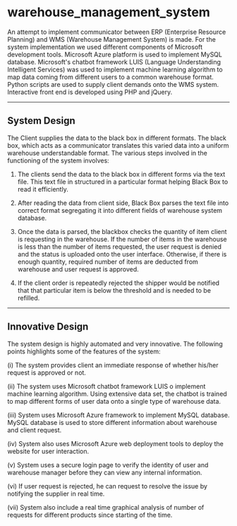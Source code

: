 # warehouse_management_system
 

An attempt to implement communicator between ERP (Enterprise Resource Planning) and WMS (Warehouse Management System) is made. For the system implementation we used different components of Microsoft development tools. Microsoft Azure platform is used to implement MySQL database. Microsoft's chatbot framework LUIS (Language Understanding Intelligent Services) was used to implement machine learning algorithm to map data coming from different users to a common warehouse format. Python scripts are used to supply client demands onto the WMS system. Interactive front end is developed using PHP and jQuery.

---------------------------------------------------------------------------------------------------------------------------------------
System Design
---------------------------------------------------------------------------------------------------------------------------------------

The Client supplies the data to the black box in different formats. The black box, which acts as a communicator translates this varied data into a uniform warehouse understandable format. The various steps involved in the functioning of the system involves:

1. The clients send the data to the black box in different forms via the text file. This text file in structured in a particular format helping Black Box to read it efficiently. 

2. After reading the data from client side, Black Box parses the text file into correct format segregating it into different fields of warehouse system database. 

3. Once the data is parsed, the blackbox checks the quantity of item client is requesting in the warehouse. If the number of items in the warehouse is less than the number of items requested, the user request is denied and the status is uploaded onto the user interface. Otherwise, if there is enough quantity, required number of items are deducted from warehouse and user request is approved.

4. If the client order is repeatedly rejected the shipper would be notified that that particular item is below the threshold and is needed to be refilled.

---------------------------------------------------------------------------------------------------------------------------------------
Innovative Design
---------------------------------------------------------------------------------------------------------------------------------------

The system design is highly automated and very innovative. The following points highlights some of the features of the system:

(i) The system provides client an immediate response of whether his/her request is approved or not.

(ii) The system uses Microsoft chatbot framework LUIS o implement machine learning algorithm. Using extensive data set, the chatbot is trained to map different forms of user data onto a single type of warehouse data. 

(iii) System uses Microsoft Azure framework to implement MySQL database. MySQL database is used to store different information about warehouse and client request.

(iv) System also uses Microsoft Azure web deployment tools to deploy the website for user interaction.

(v) System uses a secure login page to verify the identity of user and warehouse manager before they can view any internal information.

(vi) If user request is rejected, he can request to resolve the issue by notifying the supplier in real time.

(vii) System also include a real time graphical analysis of number of requests for different products since starting of the time.


